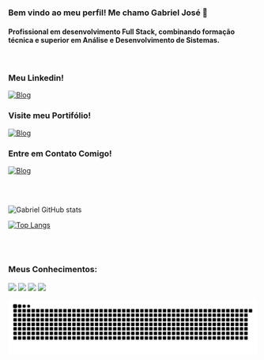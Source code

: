 ### Bem vindo ao meu perfil! Me chamo Gabriel José 👋

#### Profissional em desenvolvimento Full Stack, combinando formação técnica e superior em Análise e Desenvolvimento de Sistemas. 

<br>

### Meu Linkedin!

[![Blog](https://img.shields.io/badge/LinkedIn-0077B5?style=for-the-badge&logo=linkedin&logoColor=white)](https://www.linkedin.com/in/gabriel-jos%C3%A9-a7a476227/)


### Visite meu Portifólio!

[![Blog](https://img.shields.io/website-up-down-green-red/http/monip.org.svg)](https://gabrieljms.infinityfreeapp.com/)


### Entre em Contato Comigo!

<a href="mailto:mourasilva.gabrielj@gmail.com"> ![Blog](https://img.shields.io/badge/Gmail-D14836?style=for-the-badge&logo=gmail&logoColor=white)</a>


<br><br>


![Gabriel GitHub stats](https://github-readme-stats.vercel.app/api?username=Gabrieljose0&show_icons=true&theme=merko)<br>


[![Top Langs](https://github-readme-stats.vercel.app/api/top-langs/?username=Gabrieljose0&layout=compact)](https://github.com/Gabrieljose0)

<br><br>

### Meus Conhecimentos:

<div style="display: inline_block">
    <img align="center" src="https://img.shields.io/badge/HTML5-E34F26?style=for-the-badge&logo=html5&logoColor=white">
    <img align="center" src="https://img.shields.io/badge/CSS3-1572B6?style=for-the-badge&logo=css3&logoColor=white">
    <img align="center" src="https://img.shields.io/badge/PHP-777BB4?style=for-the-badge&logo=php&logoColor=white">
    <img align="center" src="https://img.shields.io/badge/MySQL-00000F?style=for-the-badge&logo=mysql&logoColor=white">
    
</div><br>

<img src="https://github.com/W3SL3YZz/W3SL3YZz/raw/output/github-contribution-grid-snake.svg" alt="Snake animation" style="max-width: 100%;">


